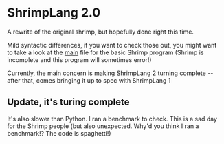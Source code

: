 # ShrimpLang 2.0

A rewrite of the original shrimp, but hopefully done right this time.

Mild syntactic differences, if you want to check those out, you might want to take a look at the [main](main.imp) file for the basic Shrimp program (Shrimp is incomplete and this program will sometimes error!)

Currently, the main concern is making ShrimpLang 2 turning complete -- after that, comes bringing it up to spec with ShrimpLang 1

## Update, it's turing complete

It's also slower than Python. I ran a benchmark to check. This is a sad day for the Shrimp people (but also unexpected. Why'd you think I ran a benchmark!? The code is spaghetti!)